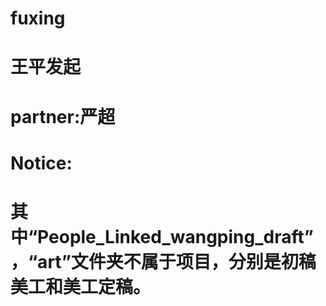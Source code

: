 fuxing
======

王平发起
======

partner:严超
======

Notice:
======
其中“People_Linked_wangping_draft”，“art”文件夹不属于项目，分别是初稿美工和美工定稿。
======
